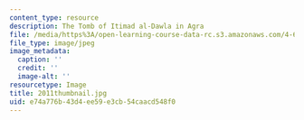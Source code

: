 ```yaml
---
content_type: resource
description: The Tomb of Itimad al-Dawla in Agra
file: /media/https%3A/open-learning-course-data-rc.s3.amazonaws.com/4-614-religious-architecture-and-islamic-cultures-fall-2002/e74a776b43d4ee59e3cb54caacd548f0_2011thumbnail.jpg
file_type: image/jpeg
image_metadata:
  caption: ''
  credit: ''
  image-alt: ''
resourcetype: Image
title: 2011thumbnail.jpg
uid: e74a776b-43d4-ee59-e3cb-54caacd548f0
---
```


